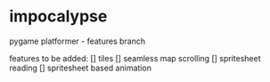 # impocalypse
pygame platformer - features branch

features to be added:
[] tiles
[] seamless map scrolling
[] spritesheet reading
[] spritesheet based animation

